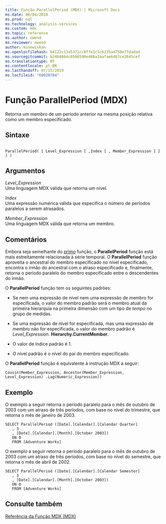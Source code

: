 ```yaml
---
title: Função ParallelPeriod (MDX) | Microsoft Docs
ms.date: 06/04/2018
ms.prod: sql
ms.technology: analysis-services
ms.custom: mdx
ms.topic: reference
ms.author: owend
ms.reviewer: owend
author: minewiskan
ms.openlocfilehash: b4122c13a5371cc0ffe1c5c6235ad750e7fdadad
ms.sourcegitcommit: b2464064c0566590e486a3aafae6d67ce2645cef
ms.translationtype: MT
ms.contentlocale: pt-BR
ms.lasthandoff: 07/15/2019
ms.locfileid: "68020704"
---
```

# <a name="parallelperiod-mdx"></a>Função ParallelPeriod (MDX)


  Retorna um membro de um período anterior na mesma posição relativa como um membro especificado.  
  
## <a name="syntax"></a>Sintaxe  
  
```  
  
ParallelPeriod( [ Level_Expression [ ,Index [ , Member_Expression ] ] ] )  
```  
  
## <a name="arguments"></a>Argumentos  
 *Level_Expression*  
 Uma linguagem MDX válida que retorna um nível.  
  
 *Index*  
 Uma expressão numérica válida que especifica o número de períodos paralelos a serem atrasados.  
  
 *Member_Expression*  
 Uma linguagem MDX válida que retorna um membro.  
  
## <a name="remarks"></a>Comentários  
 Embora seja semelhante do [primo](../mdx/cousin-mdx.md) função, o **ParallelPeriod** função está mais estreitamente relacionada à série temporal. O **ParallelPeriod** função aproveita o ancestral do membro especificado no nível especificado, encontra o irmão do ancestral com o atraso especificado e, finalmente, retorna o período paralelo do membro especificado entre o descendentes do irmão.  
  
 O **ParallelPeriod** função tem os seguintes padrões:  
  
-   Se nem uma expressão de nível nem uma expressão de membro for especificada, o valor do membro padrão será o membro atual da primeira hierarquia na primeira dimensão com um tipo de *tempo* no grupo de medidas.  
  
-   Se uma expressão de nível for especificada, mas uma expressão de membro não for especificada, o valor do membro padrão é *Level_Expression*. **Hierarchy.CurrentMember**.  
  
-   O valor de índice padrão é 1.  
  
-   O nível padrão é o nível do pai do membro especificado.  
  
 O **ParallelPeriod** função é equivalente à instrução MDX a seguir:  
  
 `Cousin(Member_Expression, Ancestor(Member_Expression, Level_Expression) .Lag(Numeric_Expression))`  
  
## <a name="example"></a>Exemplo  
 O exemplo a seguir retorna o período paralelo para o mês de outubro de 2003 com um atraso de três períodos, com base no nível do trimestre, que retorna o mês de janeiro de 2003.  
  
```  
SELECT ParallelPeriod ([Date].[Calendar].[Calendar Quarter]  
   , 3  
   , [Date].[Calendar].[Month].[October 2003])  
   ON 0  
   FROM [Adventure Works]  
```  
  
 O exemplo a seguir retorna o período paralelo para o mês de outubro de 2003 com um atraso de três períodos, com base no nível do semestre, que retorna o mês de abril de 2002.  
  
```  
SELECT ParallelPeriod ([Date].[Calendar].[Calendar Semester]  
   , 3  
   , [Date].[Calendar].[Month].[October 2003])  
   ON 0  
   FROM [Adventure Works]  
```  
  
## <a name="see-also"></a>Consulte também  
 [Referência da Função MDX &#40;MDX&#41;](../mdx/mdx-function-reference-mdx.md)  
  
  
